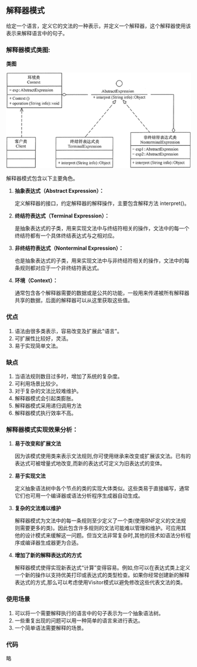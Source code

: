 ## 解释器模式

给定一个语言，定义它的文法的一种表示，并定义一个解释器，这个解释器使用该表示来解释语言中的句子。

### 解释器模式类图:

**类图**

<img src="./images/interpreter.gif" alt="解释器模式类图"  />

解释器模式包含以下主要角色。

1. **抽象表达式（Abstract Expression）：**

   定义解释器的接口，约定解释器的解释操作，主要包含解释方法 interpret()。

2. **终结符表达式（Terminal  Expression）：**

   是抽象表达式的子类，用来实现文法中与终结符相关的操作，文法中的每一个终结符都有一个具体终结表达式与之相对应。

3. **非终结符表达式（Nonterminal Expression）：**

   也是抽象表达式的子类，用来实现文法中与非终结符相关的操作，文法中的每条规则都对应于一个非终结符表达式。

4. **环境（Context）：**

   通常包含各个解释器需要的数据或是公共的功能，一般用来传递被所有解释器共享的数据，后面的解释器可以从这里获取这些值。
   


### 优点

1.   语法由很多类表示，容易改变及扩展此"语言"。 
2.   可扩展性比较好，灵活。 
3.  易于实现简单文法。 

### 缺点

1. 当语法规则数目过多时，增加了系统的复杂度。
2. 可利用场景比较少。   
3. 对于复杂的文法比较难维护。 
4. 解释器模式会引起类膨胀。 
5. 解释器模式采用递归调用方法
6. 解释器模式执行效率不高。 

### 解释器模式实现效果分析：

1. **易于改变和扩展文法**

   因为该模式使用类来表示文法规则,你可使用继承来改变或扩展该文法。已有的表达式可被增量式地改变,而新的表达式可定义为旧表达式的变体。

2. **易于实现文法**

   定义抽象语法树中各个节点的类的实现大体类似。这些类易于直接编写，通常它们也可用一个编译器或语法分析程序生成器自动生成。

3. **复杂的文法难以维护**

   解释器模式为文法中的每一条规则至少定义了一个类(使用BNF定义的文法规则需要更多的类)。因此包含许多规则的文法可能难以管理和维护。可应用其他的设计模式来缓解这一问题。但当文法非常复杂时,其他的技术如语法分析程序或编译器生成器更为合适。

4. **增加了新的解释表达式的方式**

   解释器模式使得实现新表达式“计算”变得容易。例如,你可以在表达式类上定义一个新的操作以支持优美打印或表达式的类型检查。如果你经常创建新的解释表达式的方式,那么可以考虑使用Visitor模式以避免修改这些代表文法的类。

### 使用场景

1.  可以将一个需要解释执行的语言中的句子表示为一个抽象语法树。 
2.  一些重复出现的问题可以用一种简单的语言来进行表达。 
3.  一个简单语法需要解释的场景。 

### 代码

略
